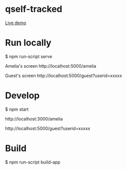# qself-tracked

[Live demo](https://qself.firebaseapp.com/)

# Run locally

$ npm run-script serve


Amelia's screen
http://localhost:5000/amelia

Guest's screen
http://localhost:5000/guest?userid=xxxxx




# Develop

$ npm start

http://localhost:3000/amelia

http://localhost:5000/guest?userid=xxxxx

# Build

$ npm run-script build-app

